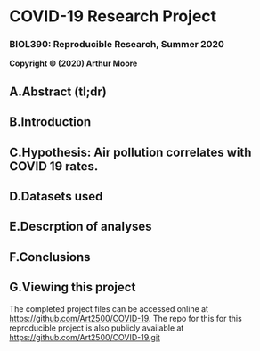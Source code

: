 # COVID-19 Research Project
### BIOL390: Reproducible Research, Summer 2020
**Copyright © (2020) Arthur Moore** 

## A.Abstract (tl;dr)  
## B.Introduction  
## C.Hypothesis: Air pollution correlates with COVID 19 rates.   
## D.Datasets used  
## E.Descrption of analyses  
## F.Conclusions  
## G.Viewing this project  
The completed project files can be accessed online at https://github.com/Art2500/COVID-19. The repo for this for this reproducible project is also publicly available at https://github.com/Art2500/COVID-19.git